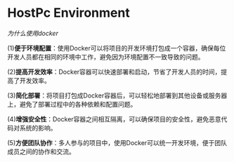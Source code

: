 # HostPc Environment

*为什么使用docker*

(1)**便于环境配置**：使用Docker可以将项目的开发环境打包成一个容器，确保每位开发人员都在相同的环境中工作，避免因为环境配置不一致导致的问题。

(2)**提高开发效率**：Docker容器可以快速部署和启动，节省了开发人员的时间，提高了开发效率。

(3)**简化部署**：将项目打包成Docker容器后，可以轻松地部署到其他设备或服务器上，避免了部署过程中的各种依赖和配置问题。

(4)**增强安全性**：Docker容器之间相互隔离，可以确保项目的安全性，避免恶意代码对系统的影响。

(5)**方便团队协作**：多人参与的项目中，使用Docker可以统一开发环境，便于团队成员之间的协作和交流。